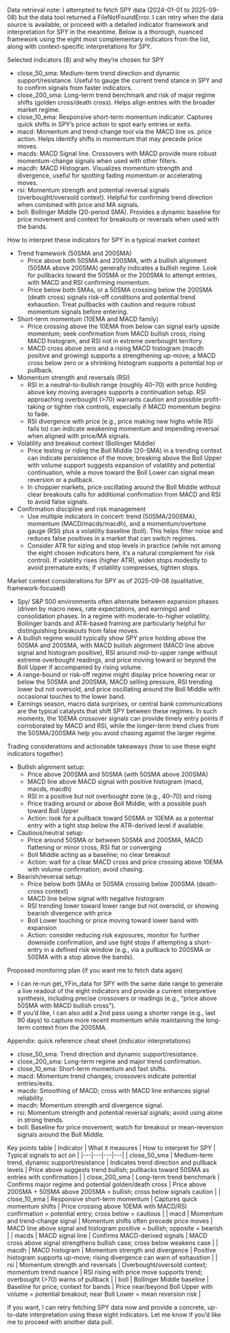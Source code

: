 Data retrieval note: I attempted to fetch SPY data (2024-01-01 to 2025-09-08) but the data tool returned a FileNotFoundError. I can retry when the data source is available, or proceed with a detailed indicator framework and interpretation for SPY in the meantime. Below is a thorough, nuanced framework using the eight most complementary indicators from the list, along with context-specific interpretations for SPY.

Selected indicators (8) and why they’re chosen for SPY
- close_50_sma: Medium-term trend direction and dynamic support/resistance. Useful to gauge the current trend stance in SPY and to confirm signals from faster indicators.
- close_200_sma: Long-term trend benchmark and risk of major regime shifts (golden cross/death cross). Helps align entries with the broader market regime.
- close_10_ema: Responsive short-term momentum indicator. Captures quick shifts in SPY’s price action to spot early entries or exits.
- macd: Momentum and trend-change tool via the MACD line vs. price action. Helps identify shifts in momentum that may precede price moves.
- macds: MACD Signal line. Crossovers with MACD provide more robust momentum-change signals when used with other filters.
- macdh: MACD Histogram. Visualizes momentum strength and divergence, useful for spotting fading momentum or accelerating moves.
- rsi: Momentum strength and potential reversal signals (overbought/oversold context). Helpful for confirming trend direction when combined with price and MA signals.
- boll: Bollinger Middle (20-period SMA). Provides a dynamic baseline for price movement and context for breakouts or reversals when used with the bands.

How to interpret these indicators for SPY in a typical market context
- Trend framework (50SMA and 200SMA)
  - Price above both 50SMA and 200SMA, with a bullish alignment (50SMA above 200SMA) generally indicates a bullish regime. Look for pullbacks toward the 50SMA or the 200SMA to attempt entries, with MACD and RSI confirming momentum.
  - Price below both SMAs, or a 50SMA crossing below the 200SMA (death cross) signals risk-off conditions and potential trend exhaustion. Treat pullbacks with caution and require robust momentum signals before entering.
- Short-term momentum (10EMA and MACD family)
  - Price crossing above the 10EMA from below can signal early upside momentum; seek confirmation from MACD bullish cross, rising MACD histogram, and RSI not in extreme overbought territory.
  - MACD cross above zero and a rising MACD histogram (macdh positive and growing) supports a strengthening up-move; a MACD cross below zero or a shrinking histogram supports a potential top or pullback.
- Momentum strength and reversals (RSI)
  - RSI in a neutral-to-bullish range (roughly 40–70) with price holding above key moving averages supports a continuation setup. RSI approaching overbought (>70) warrants caution and possible profit-taking or tighter risk controls, especially if MACD momentum begins to fade.
  - RSI divergence with price (e.g., price making new highs while RSI fails to) can indicate weakening momentum and impending reversal when aligned with price/MA signals.
- Volatility and breakout context (Bollinger Middle)
  - Price testing or riding the Boll Middle (20-SMA) in a trending context can indicate persistence of the move; breaking above the Boll Upper with volume support suggests expansion of volatility and potential continuation, while a move toward the Boll Lower can signal mean reversion or a pullback.
  - In choppier markets, price oscillating around the Boll Middle without clear breakouts calls for additional confirmation from MACD and RSI to avoid false signals.
- Confirmation discipline and risk management
  - Use multiple indicators in concert: trend (50SMA/200SMA), momentum (MACD/macds/macdh), and a momentum/overtone gauge (RSI) plus a volatility baseline (boll). This helps filter noise and reduces false positives in a market that can switch regimes.
  - Consider ATR for sizing and stop levels in practice (while not among the eight chosen indicators here, it’s a natural complement for risk control). If volatility rises (higher ATR), widen stops modestly to avoid premature exits; if volatility compresses, tighten stops.

Market context considerations for SPY as of 2025-09-08 (qualitative, framework-focused)
- Spy/ S&P 500 environments often alternate between expansion phases (driven by macro news, rate expectations, and earnings) and consolidation phases. In a regime with moderate-to-higher volatility, Bollinger bands and ATR-based framing are particularly helpful for distinguishing breakouts from false moves.
- A bullish regime would typically show SPY price holding above the 50SMA and 200SMA, with MACD bullish alignment (MACD line above signal and histogram positive), RSI around mid-to-upper range without extreme overbought readings, and price moving toward or beyond the Boll Upper if accompanied by rising volume.
- A range-bound or risk-off regime might display price hovering near or below the 50SMA and 200SMA, MACD selling pressure, RSI trending lower but not oversold, and price oscillating around the Boll Middle with occasional touches to the lower band.
- Earnings season, macro data surprises, or central bank communications are the typical catalysts that shift SPY between these regimes. In such moments, the 10EMA crossover signals can provide timely entry points if corroborated by MACD and RSI, while the longer-term trend clues from the 50SMA/200SMA help you avoid chasing against the larger regime.

Trading considerations and actionable takeaways (how to use these eight indicators together)
- Bullish alignment setup:
  - Price above 200SMA and 50SMA (with 50SMA above 200SMA)
  - MACD line above MACD signal with positive histogram (macd, macds, macdh)
  - RSI in a positive but not overbought zone (e.g., 40–70) and rising
  - Price trading around or above Boll Middle, with a possible push toward Boll Upper
  - Action: look for a pullback toward 50SMA or 10EMA as a potential entry with a tight stop below the ATR-derived level if available.
- Cautious/neutral setup:
  - Price around 50SMA or between 50SMA and 200SMA, MACD flattening or minor cross, RSI flat or converging
  - Boll Middle acting as a baseline; no clear breakout
  - Action: wait for a clear MACD cross and price crossing above 10EMA with volume confirmation; avoid chasing.
- Bearish/reversal setup:
  - Price below both SMAs or 50SMA crossing below 200SMA (death-cross context)
  - MACD line below signal with negative histogram
  - RSI trending lower toward lower range but not oversold, or showing bearish divergence with price
  - Boll Lower touching or price moving toward lower band with expansion
  - Action: consider reducing risk exposures, monitor for further downside confirmation, and use tight stops if attempting a short-entry in a defined risk window (e.g., via a pullback to 200SMA or 50SMA with a stop above the bands).

Proposed monitoring plan (if you want me to fetch data again)
- I can re-run get_YFin_data for SPY with the same date range to generate a live readout of the eight indicators and provide a current interpretive synthesis, including precise crossovers or readings (e.g., “price above 50SMA with MACD bullish cross”).
- If you’d like, I can also add a 2nd pass using a shorter range (e.g., last 90 days) to capture more recent momentum while maintaining the long-term context from the 200SMA.

Appendix: quick reference cheat sheet (indicator interpretations)
- close_50_sma: Trend direction and dynamic support/resistance.
- close_200_sma: Long-term regime and major trend confirmation.
- close_10_ema: Short-term momentum and fast shifts.
- macd: Momentum trend changes; crossovers indicate potential entries/exits.
- macds: Smoothing of MACD; cross with MACD line enhances signal reliability.
- macdh: Momentum strength and divergence signal.
- rsi: Momentum strength and potential reversal signals; avoid using alone in strong trends.
- boll: Baseline for price movement; watch for breakout or mean-reversion signals around the Boll Middle.

Key points table
| Indicator | What it measures | How to interpret for SPY | Typical signals to act on |
|---|---|---|---|
| close_50_sma | Medium-term trend, dynamic support/resistance | Indicates trend direction and pullback levels | Price above suggests trend bullish; pullbacks toward 50SMA as entries with confirmation |
| close_200_sma | Long-term trend benchmark | Confirms major regime and potential golden/death cross | Price above 200SMA + 50SMA above 200SMA = bullish; cross below signals caution |
| close_10_ema | Responsive short-term momentum | Captures quick momentum shifts | Price crossing above 10EMA with MACD/RSI confirmation = potential entry; cross below = cautious |
| macd | Momentum and trend-change signal | Momentum shifts often precede price moves | MACD line above signal and histogram positive = bullish; opposite = bearish |
| macds | MACD signal line | Confirms MACD-derived signals | MACD cross above signal strengthens bullish case; cross below weakens case |
| macdh | MACD histogram | Momentum strength and divergence | Positive histogram supports up-move; rising divergence can warn of exhaustion |
| rsi | Momentum strength and reversals | Overbought/oversold context; momentum trend nuance | RSI rising with price move supports trend; overbought (>70) warns of pullback |
| boll | Bollinger Middle baseline | Baseline for price; context for bands | Price near/beyond Boll Upper with volume = potential breakout; near Boll Lower = mean reversion risk |

If you want, I can retry fetching SPY data now and provide a concrete, up-to-date interpretation using these eight indicators. Let me know if you’d like me to proceed with another data pull.